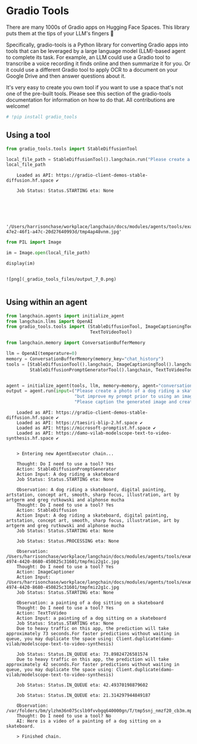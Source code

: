 # Gradio Tools

There are many 1000s of Gradio apps on Hugging Face Spaces. This library puts them at the tips of your LLM's fingers 🦾

Specifically, gradio-tools is a Python library for converting Gradio apps into tools that can be leveraged by a large language model (LLM)-based agent to complete its task. For example, an LLM could use a Gradio tool to transcribe a voice recording it finds online and then summarize it for you. Or it could use a different Gradio tool to apply OCR to a document on your Google Drive and then answer questions about it.

It's very easy to create you own tool if you want to use a space that's not one of the pre-built tools. Please see this section of the gradio-tools documentation for information on how to do that. All contributions are welcome!

<!-- WARNING: THIS FILE WAS AUTOGENERATED! DO NOT EDIT! Instead, edit the notebook w/the location & name as this file. -->


```python
# !pip install gradio_tools
```

## Using a tool


```python
from gradio_tools.tools import StableDiffusionTool
```


```python
local_file_path = StableDiffusionTool().langchain.run("Please create a photo of a dog riding a skateboard")
local_file_path
```

<CodeOutputBlock lang="python">

```
    Loaded as API: https://gradio-client-demos-stable-diffusion.hf.space ✔
    
    Job Status: Status.STARTING eta: None





    '/Users/harrisonchase/workplace/langchain/docs/modules/agents/tools/examples/b61c1dd9-47e2-46f1-a47c-20d27640993d/tmp4ap48vnm.jpg'
```

</CodeOutputBlock>


```python
from PIL import Image
```


```python
im = Image.open(local_file_path)
```


```python
display(im)
```

<CodeOutputBlock lang="python">

```
    
![png](_gradio_tools_files/output_7_0.png)
    
```

</CodeOutputBlock>

## Using within an agent


```python
from langchain.agents import initialize_agent
from langchain.llms import OpenAI
from gradio_tools.tools import (StableDiffusionTool, ImageCaptioningTool, StableDiffusionPromptGeneratorTool,
                                TextToVideoTool)

from langchain.memory import ConversationBufferMemory

llm = OpenAI(temperature=0)
memory = ConversationBufferMemory(memory_key="chat_history")
tools = [StableDiffusionTool().langchain, ImageCaptioningTool().langchain,
         StableDiffusionPromptGeneratorTool().langchain, TextToVideoTool().langchain]


agent = initialize_agent(tools, llm, memory=memory, agent="conversational-react-description", verbose=True)
output = agent.run(input=("Please create a photo of a dog riding a skateboard "
                          "but improve my prompt prior to using an image generator."
                          "Please caption the generated image and create a video for it using the improved prompt."))
```

<CodeOutputBlock lang="python">

```
    Loaded as API: https://gradio-client-demos-stable-diffusion.hf.space ✔
    Loaded as API: https://taesiri-blip-2.hf.space ✔
    Loaded as API: https://microsoft-promptist.hf.space ✔
    Loaded as API: https://damo-vilab-modelscope-text-to-video-synthesis.hf.space ✔
    
    
    > Entering new AgentExecutor chain...
    
    Thought: Do I need to use a tool? Yes
    Action: StableDiffusionPromptGenerator
    Action Input: A dog riding a skateboard
    Job Status: Status.STARTING eta: None
    
    Observation: A dog riding a skateboard, digital painting, artstation, concept art, smooth, sharp focus, illustration, art by artgerm and greg rutkowski and alphonse mucha
    Thought: Do I need to use a tool? Yes
    Action: StableDiffusion
    Action Input: A dog riding a skateboard, digital painting, artstation, concept art, smooth, sharp focus, illustration, art by artgerm and greg rutkowski and alphonse mucha
    Job Status: Status.STARTING eta: None
    
    Job Status: Status.PROCESSING eta: None
    
    Observation: /Users/harrisonchase/workplace/langchain/docs/modules/agents/tools/examples/2e280ce4-4974-4420-8680-450825c31601/tmpfmiz2g1c.jpg
    Thought: Do I need to use a tool? Yes
    Action: ImageCaptioner
    Action Input: /Users/harrisonchase/workplace/langchain/docs/modules/agents/tools/examples/2e280ce4-4974-4420-8680-450825c31601/tmpfmiz2g1c.jpg
    Job Status: Status.STARTING eta: None
    
    Observation: a painting of a dog sitting on a skateboard
    Thought: Do I need to use a tool? Yes
    Action: TextToVideo
    Action Input: a painting of a dog sitting on a skateboard
    Job Status: Status.STARTING eta: None
    Due to heavy traffic on this app, the prediction will take approximately 73 seconds.For faster predictions without waiting in queue, you may duplicate the space using: Client.duplicate(damo-vilab/modelscope-text-to-video-synthesis)
    
    Job Status: Status.IN_QUEUE eta: 73.89824726581574
    Due to heavy traffic on this app, the prediction will take approximately 42 seconds.For faster predictions without waiting in queue, you may duplicate the space using: Client.duplicate(damo-vilab/modelscope-text-to-video-synthesis)
    
    Job Status: Status.IN_QUEUE eta: 42.49370198879602
    
    Job Status: Status.IN_QUEUE eta: 21.314297944849187
    
    Observation: /var/folders/bm/ylzhm36n075cslb9fvvbgq640000gn/T/tmp5snj_nmzf20_cb3m.mp4
    Thought: Do I need to use a tool? No
    AI: Here is a video of a painting of a dog sitting on a skateboard.
    
    > Finished chain.
```

</CodeOutputBlock>
